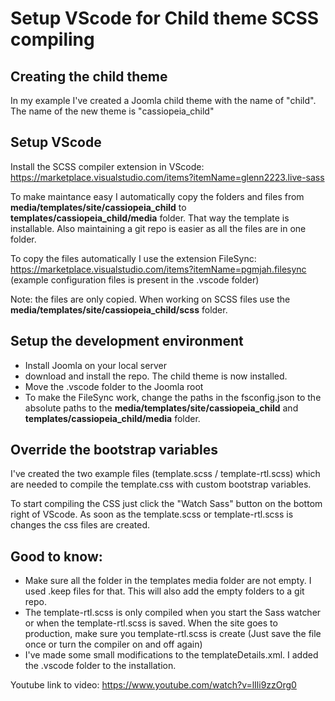 # Setup VScode for Child theme SCSS compiling

## Creating the child theme
In my example I've created a Joomla child theme with the name of "child". The name of the new theme is "cassiopeia_child"

## Setup VScode
Install the SCSS compiler extension in VScode: https://marketplace.visualstudio.com/items?itemName=glenn2223.live-sass

To make maintance easy I automatically copy the folders and files from **media/templates/site/cassiopeia_child** to **templates/cassiopeia_child/media** folder. That way the template is installable. Also maintaining a git repo is easier as all the files are in one folder.

To copy the files automatically I use the extension FileSync:
https://marketplace.visualstudio.com/items?itemName=pgmjah.filesync (example configuration files is present in the .vscode folder)

Note: the files are only copied. When working on SCSS files use the **media/templates/site/cassiopeia_child/scss** folder.

## Setup the development environment
- Install Joomla on your local server
- download and install the repo. The child theme is now installed.
- Move the .vscode folder to the Joomla root
- To make the FileSync work, change the paths in the fsconfig.json to the absolute paths to the **media/templates/site/cassiopeia_child** and **templates/cassiopeia_child/media** folder.

## Override the bootstrap variables
I've created the two example files (template.scss / template-rtl.scss) which are needed to compile the template.css with custom bootstrap variables.

To start compiling the CSS just click the "Watch Sass" button on the bottom right of VScode. As soon as the template.scss or template-rtl.scss is changes the css files are created.

## Good to know:
- Make sure all the folder in the templates media folder are not empty. I used .keep files for that. This will also add the empty folders to a git repo.
- The template-rtl.scss is only compiled when you start the Sass watcher or when the template-rtl.scss is saved. When the site goes to production, make sure you template-rtl.scss is create (Just save the file once or turn the compiler on and off again)
- I've made some small modifications to the templateDetails.xml. I added the .vscode folder to the installation.

Youtube link to video: https://www.youtube.com/watch?v=lIli9zzOrg0

